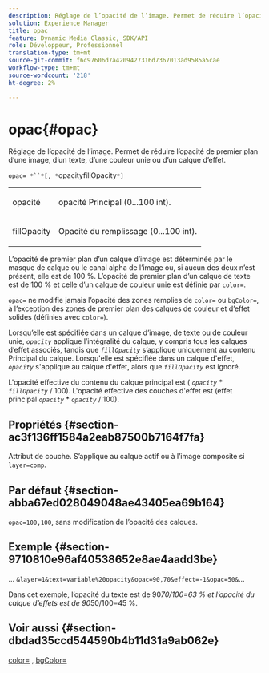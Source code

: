 ```yaml
---
description: Réglage de l’opacité de l’image. Permet de réduire l’opacité de premier plan d’une image, d’un texte, d’une couleur unie ou d’un calque d’effet.
solution: Experience Manager
title: opac
feature: Dynamic Media Classic, SDK/API
role: Développeur, Professionnel
translation-type: tm+mt
source-git-commit: f6c97606d7a4209427316d7367013ad9585a5cae
workflow-type: tm+mt
source-wordcount: '218'
ht-degree: 2%

---
```



# opac{#opac}

Réglage de l’opacité de l’image. Permet de réduire l’opacité de premier plan d’une image, d’un texte, d’une couleur unie ou d’un calque d’effet.

`opac= *``*[, *`opacityfillOpacity`*]`

<table id="simpletable_DA4B5D86C496480886FADB284AD6047F"> 
 <tr class="strow"> 
  <td class="stentry"> <p><span class="varname"> opacité</span> </p> </td> 
  <td class="stentry"> <p>opacité Principal (0...100 int). </p></td> 
 </tr> 
 <tr class="strow"> 
  <td class="stentry"> <p><span class="varname"> fillOpacity</span> </p></td> 
  <td class="stentry"> <p>Opacité du remplissage (0...100 int). </p></td> 
 </tr> 
</table>

L’opacité de premier plan d’un calque d’image est déterminée par le masque de calque ou le canal alpha de l’image ou, si aucun des deux n’est présent, elle est de 100 %. L’opacité de premier plan d’un calque de texte est de 100 % et celle d’un calque de couleur unie est définie par `color=`.

`opac=` ne modifie jamais l’opacité des zones remplies de  `color=` ou  `bgColor=`, à l’exception des zones de premier plan des calques de couleur et d’effet solides (définies avec  `color=`).

Lorsqu’elle est spécifiée dans un calque d’image, de texte ou de couleur unie, *`opacity`* applique l’intégralité du calque, y compris tous les calques d’effet associés, tandis que *`fillOpacity`* s’applique uniquement au contenu Principal du calque. Lorsqu&#39;elle est spécifiée dans un calque d&#39;effet, *`opacity`* s&#39;applique au calque d&#39;effet, alors que *`fillOpacity`* est ignoré.

L&#39;opacité effective du contenu du calque principal est ( *`opacity`* * *`fillOpacity`* / 100). L&#39;opacité effective des couches d&#39;effet est (effet principal *`opacity`* * *`opacity`* / 100).

## Propriétés {#section-ac3f136ff1584a2eab87500b7164f7fa}

Attribut de couche. S’applique au calque actif ou à l’image composite si `layer=comp`.

## Par défaut {#section-abba67ed028049048ae43405ea69b164}

`opac=100,100`, sans modification de l’opacité des calques.

## Exemple {#section-9710810e96af40538652e8ae4aadd3be}

... `&layer=1&text=variable%20opacity&opac=90,70&effect=-1&opac=50&`...

Dans cet exemple, l’opacité du texte est de 90*70/100=63 % et l’opacité du calque d’effets est de 90*50/100=45 %.

## Voir aussi {#section-dbdad35ccd544590b4b11d31a9ab062e}

[color=](/help/aem-is-ir-api/is-api/http-ref/image-serving-api-ref/c-http-protocol-reference/c-data-types/r-is-http-color.md) ,  [bgColor=](../../../../../is-api/http-ref/image-serving-api-ref/c-http-protocol-reference/c-command-reference/r-bgcolor.md#reference-441371ba4ef54fe781887c5ae448f6ab)
